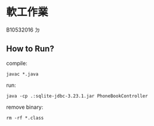# 軟工作業
B10532016 ㄉ

## How to Run?
compile:
```
javac *.java
```

run:
```
java -cp .:sqlite-jdbc-3.23.1.jar PhoneBookController
```

remove binary:
```
rm -rf *.class
```

